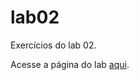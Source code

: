 # lab02

Exercícios do lab 02.

Acesse a página do lab [aqui](http://curso-r.github.io/posts/aula06.html).
